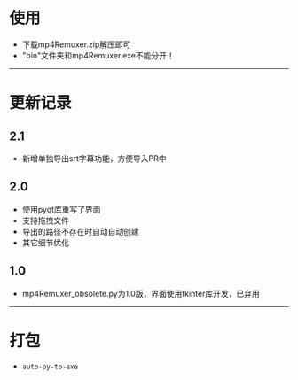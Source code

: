 # 使用

* 下载mp4Remuxer.zip解压即可
* "bin"文件夹和mp4Remuxer.exe不能分开！

---

# 更新记录

## 2.1

* 新增单独导出srt字幕功能，方便导入PR中

## 2.0

* 使用pyqt库重写了界面
* 支持拖拽文件
* 导出的路径不存在时自动自动创建
* 其它细节优化

## 1.0

* mp4Remuxer_obsolete.py为1.0版，界面使用tkinter库开发，已弃用

---

# 打包

* `auto-py-to-exe`
    
